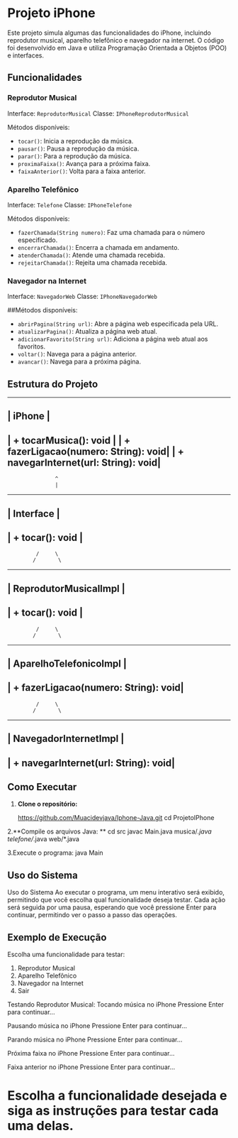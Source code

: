 # Projeto iPhone

Este projeto simula algumas das funcionalidades do iPhone, incluindo reprodutor musical, aparelho telefônico e navegador na internet. O código foi desenvolvido em Java e utiliza Programação Orientada a Objetos (POO) e interfaces.

## Funcionalidades

### Reprodutor Musical
Interface: `ReprodutorMusical`
Classe: `IPhoneReprodutorMusical`

Métodos disponíveis:
- `tocar()`: Inicia a reprodução da música.
- `pausar()`: Pausa a reprodução da música.
- `parar()`: Para a reprodução da música.
- `proximaFaixa()`: Avança para a próxima faixa.
- `faixaAnterior()`: Volta para a faixa anterior.

### Aparelho Telefônico
Interface: `Telefone`
Classe: `IPhoneTelefone`

Métodos disponíveis:
- `fazerChamada(String numero)`: Faz uma chamada para o número especificado.
- `encerrarChamada()`: Encerra a chamada em andamento.
- `atenderChamada()`: Atende uma chamada recebida.
- `rejeitarChamada()`: Rejeita uma chamada recebida.

### Navegador na Internet
Interface: `NavegadorWeb`
Classe: `IPhoneNavegadorWeb`

##Métodos disponíveis:
- `abrirPagina(String url)`: Abre a página web especificada pela URL.
- `atualizarPagina()`: Atualiza a página web atual.
- `adicionarFavorito(String url)`: Adiciona a página web atual aos favoritos.
- `voltar()`: Navega para a página anterior.
- `avancar()`: Navega para a próxima página.

## Estrutura do Projeto
-------------------------------------
|             iPhone                 |
-------------------------------------
| + tocarMusica(): void              |
| + fazerLigacao(numero: String): void|
| + navegarInternet(url: String): void|
-------------------------------------
                   ^
                   |
-------------------------------------
|           Interface               |
-------------------------------------
| + tocar(): void                   |
-------------------------------------
             /     \
            /       \
-------------------------------------
|  ReprodutorMusicalImpl            |
-------------------------------------
| + tocar(): void                   |
-------------------------------------
             /     \
            /       \
-------------------------------------
|  AparelhoTelefonicoImpl           |
-------------------------------------
| + fazerLigacao(numero: String): void|
-------------------------------------
             /     \
            /       \
-------------------------------------
|  NavegadorInternetImpl            |
-------------------------------------
| + navegarInternet(url: String): void|
-------------------------------------




## Como Executar

1. **Clone o repositório:**

   https://github.com/Muacidevjava/Iphone-Java.git
   cd ProjetoIPhone
   
2.**Compile os arquivos Java: **
 cd src
javac Main.java musica/*.java telefone/*.java web/*.java

3.Execute o programa:
java Main

## Uso do Sistema
Uso do Sistema
Ao executar o programa, um menu interativo será exibido, permitindo que você escolha qual
funcionalidade deseja testar. Cada ação será seguida por uma pausa, esperando que você pressione Enter para continuar, 
permitindo ver o passo a passo das operações.

## Exemplo de Execução
Escolha uma funcionalidade para testar:
1. Reprodutor Musical
2. Aparelho Telefônico
3. Navegador na Internet
0. Sair

Testando Reprodutor Musical:
Tocando música no iPhone
Pressione Enter para continuar...

Pausando música no iPhone
Pressione Enter para continuar...

Parando música no iPhone
Pressione Enter para continuar...

Próxima faixa no iPhone
Pressione Enter para continuar...

Faixa anterior no iPhone
Pressione Enter para continuar...

# Escolha a funcionalidade desejada e siga as instruções para testar cada uma delas.

